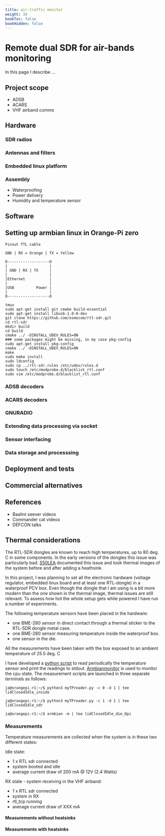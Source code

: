 ```yaml
---
title: air-traffic monitor
weight: 30
bookToc: false
bookHidden: false
---
```


# Remote dual SDR for air-bands monitoring

In this page I describe ... 


## Project scope
* ADSB
* ACARS
* VHF airband comms

## Hardware


### SDR radios
### Antennas and filters
### Embedded linux platform
### Assembly
* Waterproofing
* Power delivery
* Humidity and temperature sensor


## Software

## Setting up armbian linux in Orange-Pi zero

```
Pinout TTL cable 

GND | RX = Orange | TX = Yellow

O-------------------O
|	        	    |
| GND | RX | TX     |
|		            |
|Ethernet           |
|                   |
|USB          Power |
|                   |
O-------------------O
```


``` 
tmux
sudo apt-get install git cmake build-essential
sudo apt-get install libusb-1.0-0-dev
git clone https://github.com/osmocom/rtl-sdr.git
cd rtl-sdr
mkdir build
cd build
cmake ../ -DINSTALL_UDEV_RULES=ON
### some packages might be missing, in my case pkg-config
sudo apt-get install pkg-config
cmake ../ -DINSTALL_UDEV_RULES=ON
make
sudo make install
sudo ldconfig
sudo cp ../rtl-sdr.rules /etc/udev/rules.d
sudo touch /etc/modprobe.d/blacklist_rtl.conf
sudo vim /etc/modprobe.d/blacklist_rtl.conf
```

### ADSB decoders
### ACARS decoders
### GNURADIO
### Extending data processing via socket
### Sensor interfacing
### Data storage and processsing

## Deployment and tests
## Commercial alternatives
## References
* Baalint seever videos
* Commander cat videos
* DEFCON talks


## Thermal considerations

The RTL-SDR dongles are known to reach high temperatures, up to 80 deg. C in some components. In the early versions of the dongles this issue was particularly bad. [S50LEA](http://lea.hamradio.si/~s57uuu/mischam/rtlsdr/thermal.htm) documented this issue and took thermal images of the system before and after adding a heathsink.

<!--
![thermal](https://www.rtl-sdr.com/wp-content/uploads/2015/10/rtlsdr_thermal_cam.jpg)
-->

In this project, I was planning to set all the electronic hardware (voltage regulator, embedded linux board and at least one RTL-dongle) in a waterproof PCV box. Even though the dongle that I am using is a bit more modern than the one shown in the thermal image, thermal issues are still relevant. To assess how hot the whole setup gets while powered I have run a number of experiments. 

The following temperature sensors have been placed in the hardware:
* one BME-280 sensor in direct contact through a thermal sticker to the RTL-SDR dongle metal case.
* one BME-280 sensor measuring temperature inside the waterproof box.
* one sensor in the die.

All the measurements have been taken with the box exposed to an ambient temperature of 25.5 deg. C

I have developed a [python script]() to read periodically the temperature sensor and print the readings to stdout. [Armbianmonitor]() is used to monitor the cpu state. The measurement scripts are launched in three separate terminals as follows:
```
ja@orangepi-r1:~/$ python3 myTPreader.py -c 0 -d 1 | tee lidClosedIdle_inside

ja@orangepi-r1:~/$ python3 myTPreader.py -c 1 -d 1 | tee lidClosedIdle_sdr

ja@orangepi-r1:~/$ armbian -m | tee lidClosedIdle_die_Opi
```
### Measurements

Temperature measurements are collected when the system is in these two different states:

Idle state:
* 1 x RTL sdr connected
* system booted and idle
* average current draw of 200 mA @ 12V (2.4 Watts)

RX state - system receiving in the VHF airband:
* 1 x RTL sdr connected
* system in RX
* rtl_tcp running
* average current draw of XXX mA

#### Measurements without heatsinks

#### Measurements with heatsinks
